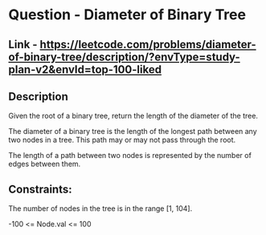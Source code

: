 # Question - Diameter of Binary Tree


## Link - https://leetcode.com/problems/diameter-of-binary-tree/description/?envType=study-plan-v2&envId=top-100-liked


## Description
Given the root of a binary tree, return the length of the diameter of the tree.

The diameter of a binary tree is the length of the longest path between any two nodes in a tree. This path may or may not pass through the root.

The length of a path between two nodes is represented by the number of edges between them.

## Constraints:

The number of nodes in the tree is in the range [1, 104].

-100 <= Node.val <= 100
